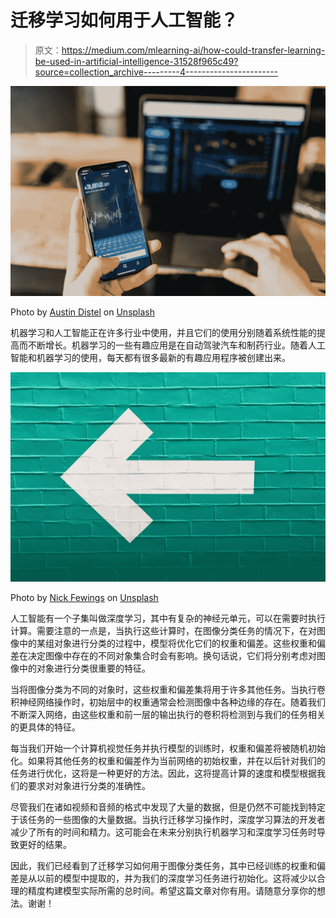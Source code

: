 # 迁移学习如何用于人工智能？

> 原文：<https://medium.com/mlearning-ai/how-could-transfer-learning-be-used-in-artificial-intelligence-31528f965c49?source=collection_archive---------4----------------------->

![](img/d4f1e512f583d75e272058a42126cb9a.png)

Photo by [Austin Distel](https://unsplash.com/@austindistel?utm_source=medium&utm_medium=referral) on [Unsplash](https://unsplash.com?utm_source=medium&utm_medium=referral)

机器学习和人工智能正在许多行业中使用，并且它们的使用分别随着系统性能的提高而不断增长。机器学习的一些有趣应用是在自动驾驶汽车和制药行业。随着人工智能和机器学习的使用，每天都有很多最新的有趣应用程序被创建出来。

![](img/944ec7d863f1fd0f20c6a77dd1514652.png)

Photo by [Nick Fewings](https://unsplash.com/@jannerboy62?utm_source=medium&utm_medium=referral) on [Unsplash](https://unsplash.com?utm_source=medium&utm_medium=referral)

人工智能有一个子集叫做深度学习，其中有复杂的神经元单元，可以在需要时执行计算。需要注意的一点是，当执行这些计算时，在图像分类任务的情况下，在对图像中的某组对象进行分类的过程中，模型将优化它们的权重和偏差。这些权重和偏差在决定图像中存在的不同对象集合时会有影响。换句话说，它们将分别考虑对图像中的对象进行分类很重要的特征。

当将图像分类为不同的对象时，这些权重和偏差集将用于许多其他任务。当执行卷积神经网络操作时，初始层中的权重通常会检测图像中各种边缘的存在。随着我们不断深入网络，由这些权重和前一层的输出执行的卷积将检测到与我们的任务相关的更具体的特征。

每当我们开始一个计算机视觉任务并执行模型的训练时，权重和偏差将被随机初始化。如果将其他任务的权重和偏差作为当前网络的初始权重，并在以后针对我们的任务进行优化，这将是一种更好的方法。因此，这将提高计算的速度和模型根据我们的要求对对象进行分类的准确性。

尽管我们在诸如视频和音频的格式中发现了大量的数据，但是仍然不可能找到特定于该任务的一些图像的大量数据。当执行迁移学习操作时，深度学习算法的开发者减少了所有的时间和精力。这可能会在未来分别执行机器学习和深度学习任务时导致更好的结果。

因此，我们已经看到了迁移学习如何用于图像分类任务，其中已经训练的权重和偏差是从以前的模型中提取的，并为我们的深度学习任务进行初始化。这将减少以合理的精度构建模型实际所需的总时间。希望这篇文章对你有用。请随意分享你的想法。谢谢！